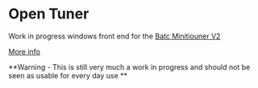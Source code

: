 # Open Tuner

Work in progress windows front end for the [Batc Minitiouner V2](https://wiki.batc.org.uk/MiniTiouner_hardware_Version_2)

[More info](https://www.zr6tg.co.za/open-tuner/)

**Warning - 
This is still very much a work in progress and should not be seen as usable for every day use **
